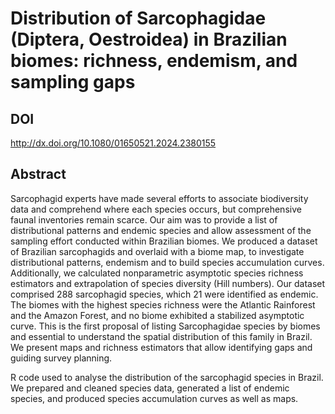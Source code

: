 # Distribution of Sarcophagidae (Diptera, Oestroidea) in Brazilian biomes: richness, endemism, and sampling gaps

## DOI

http://dx.doi.org/10.1080/01650521.2024.2380155

## Abstract

Sarcophagid experts have made several efforts to associate biodiversity data and comprehend where each species occurs, but comprehensive faunal inventories remain scarce. Our aim was to provide a list of distributional patterns and endemic species and allow assessment of the sampling effort conducted within Brazilian biomes. We produced a dataset of Brazilian sarcophagids and overlaid with a biome map, to investigate distributional patterns, endemism and to build species accumulation curves. Additionally, we calculated nonparametric asymptotic species richness estimators and extrapolation of species diversity (Hill numbers). Our dataset comprised 288 sarcophagid species, which 21 were identified as endemic. The biomes with the highest species richness were the Atlantic Rainforest and the Amazon Forest, and no biome exhibited a stabilized asymptotic curve. This is the first proposal of listing Sarcophagidae species by biomes and essential to understand the spatial distribution of this family in Brazil. We present maps and richness estimators that allow identifying gaps and guiding survey planning.

R code used to analyse the distribution of the sarcophagid species in Brazil. We prepared and cleaned species data, generated a list of endemic species, and produced species accumulation curves as well as maps.
